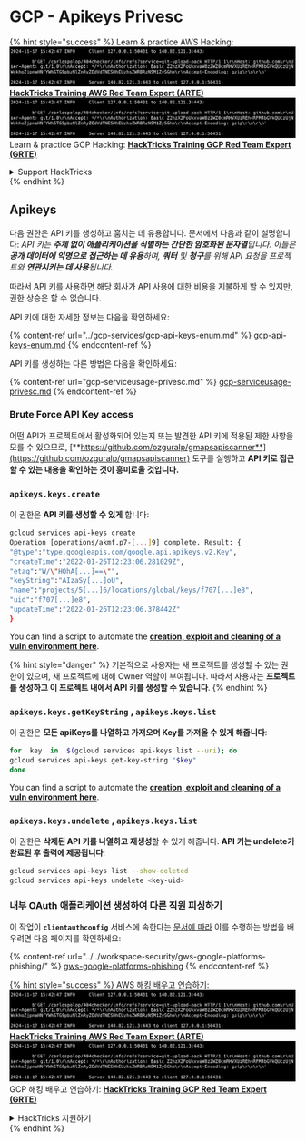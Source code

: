# GCP - Apikeys Privesc

{% hint style="success" %}
Learn & practice AWS Hacking:<img src="../../../.gitbook/assets/image (1).png" alt="" data-size="line">[**HackTricks Training AWS Red Team Expert (ARTE)**](https://training.hacktricks.xyz/courses/arte)<img src="../../../.gitbook/assets/image (1).png" alt="" data-size="line">\
Learn & practice GCP Hacking: <img src="../../../.gitbook/assets/image (2).png" alt="" data-size="line">[**HackTricks Training GCP Red Team Expert (GRTE)**<img src="../../../.gitbook/assets/image (2).png" alt="" data-size="line">](https://training.hacktricks.xyz/courses/grte)

<details>

<summary>Support HackTricks</summary>

* Check the [**subscription plans**](https://github.com/sponsors/carlospolop)!
* **Join the** 💬 [**Discord group**](https://discord.gg/hRep4RUj7f) or the [**telegram group**](https://t.me/peass) or **follow** us on **Twitter** 🐦 [**@hacktricks\_live**](https://twitter.com/hacktricks\_live)**.**
* **Share hacking tricks by submitting PRs to the** [**HackTricks**](https://github.com/carlospolop/hacktricks) and [**HackTricks Cloud**](https://github.com/carlospolop/hacktricks-cloud) github repos.

</details>
{% endhint %}

## Apikeys

다음 권한은 API 키를 생성하고 훔치는 데 유용합니다. 문서에서 다음과 같이 설명합니다: _API 키는 **주체 없이 애플리케이션을 식별하는 간단한 암호화된 문자열**입니다. 이들은 **공개 데이터에 익명으로 접근하는 데 유용**하며, **쿼터** 및 **청구**를 위해 API 요청을 프로젝트와 **연관시키는 데 사용**됩니다._

따라서 API 키를 사용하면 해당 회사가 API 사용에 대한 비용을 지불하게 할 수 있지만, 권한 상승은 할 수 없습니다.

API 키에 대한 자세한 정보는 다음을 확인하세요:

{% content-ref url="../gcp-services/gcp-api-keys-enum.md" %}
[gcp-api-keys-enum.md](../gcp-services/gcp-api-keys-enum.md)
{% endcontent-ref %}

API 키를 생성하는 다른 방법은 다음을 확인하세요:

{% content-ref url="gcp-serviceusage-privesc.md" %}
[gcp-serviceusage-privesc.md](gcp-serviceusage-privesc.md)
{% endcontent-ref %}

### Brute Force API Key access <a href="#apikeys.keys.create" id="apikeys.keys.create"></a>

어떤 API가 프로젝트에서 활성화되어 있는지 또는 발견한 API 키에 적용된 제한 사항을 모를 수 있으므로, [**https://github.com/ozguralp/gmapsapiscanner**](https://github.com/ozguralp/gmapsapiscanner) 도구를 실행하고 **API 키로 접근할 수 있는 내용을 확인하는 것이 흥미로울 것입니다.**

### `apikeys.keys.create` <a href="#apikeys.keys.create" id="apikeys.keys.create"></a>

이 권한은 **API 키를 생성할 수 있게** 합니다:
```bash
gcloud services api-keys create
Operation [operations/akmf.p7-[...]9] complete. Result: {
"@type":"type.googleapis.com/google.api.apikeys.v2.Key",
"createTime":"2022-01-26T12:23:06.281029Z",
"etag":"W/\"HOhA[...]==\"",
"keyString":"AIzaSy[...]oU",
"name":"projects/5[...]6/locations/global/keys/f707[...]e8",
"uid":"f707[...]e8",
"updateTime":"2022-01-26T12:23:06.378442Z"
}
```
You can find a script to automate the [**creation, exploit and cleaning of a vuln environment here**](https://github.com/carlospolop/gcp\_privesc\_scripts/blob/main/tests/b-apikeys.keys.create.sh).

{% hint style="danger" %}
기본적으로 사용자는 새 프로젝트를 생성할 수 있는 권한이 있으며, 새 프로젝트에 대해 Owner 역할이 부여됩니다. 따라서 사용자는 **프로젝트를 생성하고 이 프로젝트 내에서 API 키를 생성할 수 있습니다**.
{% endhint %}

### `apikeys.keys.getKeyString` , `apikeys.keys.list` <a href="#apikeys.keys.getkeystringapikeys.keys.list" id="apikeys.keys.getkeystringapikeys.keys.list"></a>

이 권한은 **모든 apiKeys를 나열하고 가져오며 Key를 가져올 수 있게 해줍니다**:
```bash
for  key  in  $(gcloud services api-keys list --uri); do
gcloud services api-keys get-key-string "$key"
done
```
You can find a script to automate the [**creation, exploit and cleaning of a vuln environment here**](https://github.com/carlospolop/gcp\_privesc\_scripts/blob/main/tests/c-apikeys.keys.getKeyString.sh).

### `apikeys.keys.undelete` , `apikeys.keys.list` <a href="#serviceusage.apikeys.regenerateapikeys.keys.list" id="serviceusage.apikeys.regenerateapikeys.keys.list"></a>

이 권한은 **삭제된 API 키를 나열하고 재생성**할 수 있게 해줍니다. **API 키는 undelete가 완료된 후 출력에 제공됩니다**:
```bash
gcloud services api-keys list --show-deleted
gcloud services api-keys undelete <key-uid>
```
### 내부 OAuth 애플리케이션 생성하여 다른 직원 피싱하기

이 작업이 **`clientauthconfig`** 서비스에 속한다는 [문서에 따라](https://cloud.google.com/iap/docs/programmatic-oauth-clients#before-you-begin) 이를 수행하는 방법을 배우려면 다음 페이지를 확인하세요:

{% content-ref url="../../workspace-security/gws-google-platforms-phishing/" %}
[gws-google-platforms-phishing](../../workspace-security/gws-google-platforms-phishing/)
{% endcontent-ref %}

{% hint style="success" %}
AWS 해킹 배우고 연습하기:<img src="../../../.gitbook/assets/image (1).png" alt="" data-size="line">[**HackTricks Training AWS Red Team Expert (ARTE)**](https://training.hacktricks.xyz/courses/arte)<img src="../../../.gitbook/assets/image (1).png" alt="" data-size="line">\
GCP 해킹 배우고 연습하기: <img src="../../../.gitbook/assets/image (2).png" alt="" data-size="line">[**HackTricks Training GCP Red Team Expert (GRTE)**<img src="../../../.gitbook/assets/image (2).png" alt="" data-size="line">](https://training.hacktricks.xyz/courses/grte)

<details>

<summary>HackTricks 지원하기</summary>

* [**구독 계획**](https://github.com/sponsors/carlospolop) 확인하기!
* **💬 [**Discord 그룹**](https://discord.gg/hRep4RUj7f) 또는 [**텔레그램 그룹**](https://t.me/peass)에 참여하거나 **Twitter** 🐦 [**@hacktricks\_live**](https://twitter.com/hacktricks\_live)**를 팔로우하세요.**
* **[**HackTricks**](https://github.com/carlospolop/hacktricks) 및 [**HackTricks Cloud**](https://github.com/carlospolop/hacktricks-cloud) 깃허브 리포에 PR을 제출하여 해킹 팁을 공유하세요.**

</details>
{% endhint %}
